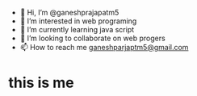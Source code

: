 - 👋 Hi, I’m @ganeshprajapatm5
- 👀 I’m interested in web programing
- 🌱 I’m currently learning java script
- 💞️ I’m looking to collaborate on web progers
- 📫 How to reach me ganeshparjaptm5@gmail.com

<!--
ganeshprajapatm5/ganeshprajapatm5 is a ✨ special ✨ repository because its `README.md` (this file) appears on your GitHub profile.
You can click the Preview link to take a look at your changes.
--->
<h1>this is me<h1>
